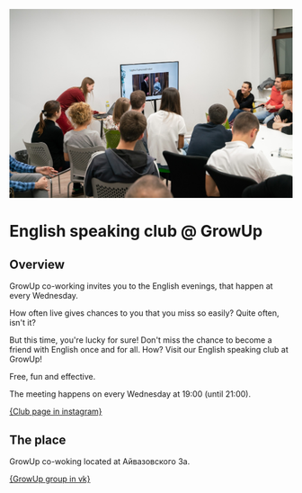 ![photo](./photo.jpg)

# English speaking club @ GrowUp

## Overview

GrowUp co-working invites you to the English evenings,
that happen at every Wednesday.

How often live gives chances to you that you miss so easily?
Quite often, isn't it?

But this time, you're lucky for sure!
Don't miss the chance to become a friend with English once and for all.
How? Visit our English speaking club at GrowUp!

Free, fun and effective.

The meeting happens on every Wednesday at 19:00 (until 21:00).

[{Club page in instagram}](https://www.instagram.com/nedetsky_english/)

## The place

GrowUp co-woking located at Айвазовского 3а.

[{GrowUp group in vk}](https://vk.com/growupkzn)
